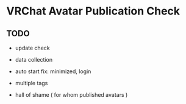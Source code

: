 # VRChat Avatar Publication Check

## TODO

- update check
- data collection
- auto start fix: minimized, login

- multiple tags
- hall of shame ( for whom published avatars )
